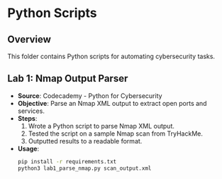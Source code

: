 # Python Scripts

## Overview
This folder contains Python scripts for automating cybersecurity tasks.

## Lab 1: Nmap Output Parser
- **Source**: Codecademy - Python for Cybersecurity
- **Objective**: Parse an Nmap XML output to extract open ports and services.
- **Steps**:
  1. Wrote a Python script to parse Nmap XML output.
  2. Tested the script on a sample Nmap scan from TryHackMe.
  3. Outputted results to a readable format.
- **Usage**:
  ```bash
  pip install -r requirements.txt
  python3 lab1_parse_nmap.py scan_output.xml

